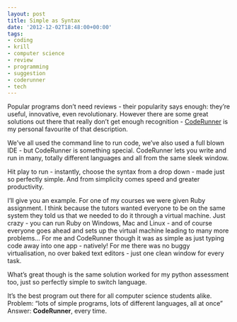 ```yaml
---
layout: post
title: Simple as Syntax
date: '2012-12-02T18:48:00+00:00'
tags:
- coding
- krill
- computer science
- review
- programming
- suggestion
- coderunner
- tech
---
```

Popular programs don’t need reviews - their popularity says enough: they’re useful, innovative, even revolutionary. However there are some great solutions out there that really don’t get enough recognition - [CodeRunner](http://krillapps.com/coderunner/) is my personal favourite of that description.

We’ve all used the command line to run code, we’ve also used a full blown IDE - but CodeRunner is something special. CodeRunner lets you write and run in many, totally different languages and all from the same sleek window.

Hit play to run - instantly, choose the syntax from a drop down - made just so perfectly simple. And from simplicity comes speed and greater productivity.

I’ll give you an example. For one of my courses we were given Ruby assignment. I think because the tutors wanted everyone to be on the same system they told us that we needed to do it through a virtual machine. Just crazy - you can run Ruby on Windows, Mac and Linux - and of course everyone goes ahead and sets up the virtual machine leading to many more problems… For me and CodeRunner though it was as simple as just typing code away into one app - natively! For me there was no buggy virtualisation, no over baked text editors - just one clean window for every task.

What’s great though is the same solution worked for my python assessment too, just so perfectly simple to switch language.

It’s the best program out there for all computer science students alike. Problem: “lots of simple programs, lots of different languages, all at once” Answer: **CodeRunner**, every time.
